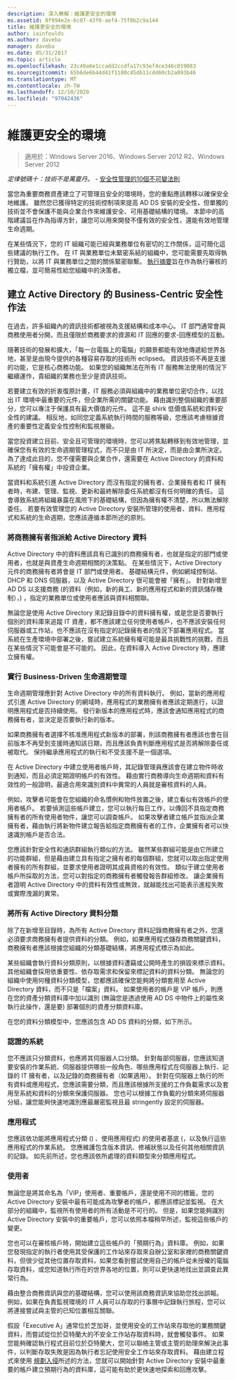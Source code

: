 ```yaml
---
description: 深入瞭解：維護更安全的環境
ms.assetid: 8f994e2e-6c07-43f0-aef4-75f8b2c9a144
title: 維護更安全的環境
author: iainfoulds
ms.author: daveba
manager: daveba
ms.date: 05/31/2017
ms.topic: article
ms.openlocfilehash: 23c49a6e1ccadd2ccdfa17c93ef4ce346c019083
ms.sourcegitcommit: 65b6de6b44d41f1180c45db11cdd60cb2a093b46
ms.translationtype: MT
ms.contentlocale: zh-TW
ms.lasthandoff: 12/10/2020
ms.locfileid: "97042436"
---
```

# <a name="maintaining-a-more-secure-environment"></a>維護更安全的環境

>適用於：Windows Server 2016、Windows Server 2012 R2、Windows Server 2012

*定律號碼十：技術不是萬靈丹。* - [安全性管理的10個不可變法則](/previous-versions/cc722488(v=technet.10))

當您為重要商務資產建立了可管理且安全的環境時，您的重點應該轉移以確保安全地維護。 雖然您已獲得特定的技術控制項來提高 AD DS 安裝的安全性，但單獨的技術並不會保護不能與企業合作來維護安全、可用基礎結構的環境。 本節中的高階建議旨在作為指導方針，讓您可以用來開發不僅有效的安全性，還能有效地管理生命週期。

在某些情況下，您的 IT 組織可能已經與業務單位有密切的工作關係，這可簡化這些建議的執行工作。 在 IT 與業務單位未緊密系結的組織中，您可能需要先取得執行贊助，以將 IT 與業務單位之間的關係緊密聯繫。 [執行摘要](../../../ad-ds/manage/component-updates/Executive-Summary.md)旨在作為執行審核的獨立檔，並可簡易性給您組織中的決策者。

## <a name="creating-business-centric-security-practices-for-active-directory"></a>建立 Active Directory 的 Business-Centric 安全性作法
在過去，許多組織內的資訊技術都被視為支援結構和成本中心。 IT 部門通常會與商務使用者分開，而且僅限於商務要求的資源和 IT 回應的要求-回應模型的互動。

隨著技術的發展和擴大，「每一台電腦上的電腦」的願景都能有效地傳遞給世界各地，甚至是由現今提供的各種容易存取的技術所 eclipsed。 資訊技術不再是支援的功能，它是核心商務功能。 如果您的組織無法在所有 IT 服務無法使用的情況下繼續運作，貴組織的業務也至少是資訊技術。

若要建立有效的折衷復原計畫，IT 服務必須與組織中的業務單位密切合作，以找出 IT 環境中最重要的元件，但企業所需的關鍵功能。 藉由識別整個組織的重要部分，您可以專注于保護具有最大價值的元件。 這不是 shirk 低價值系統和資料安全性的建議。 相反地，如同您定義系統執行時間的服務等級，您應該考慮根據資產的重要性定義安全性控制和監視層級。

當您投資建立目前、安全且可管理的環境時，您可以將焦點轉移到有效地管理，並確保您有有效的生命週期管理程式，而不只是由 IT 所決定，而是由企業所決定。 為了達成此目的，您不僅需要與企業合作，還需要在 Active Directory 的資料和系統的「擁有權」中投資企業。

當資料和系統引進 Active Directory 而沒有指定的擁有者、企業擁有者和 IT 擁有者時，布建、管理、監視、更新和最終解除委任系統都沒有任何明確的責任。 這會導致系統將組織暴露在風險下的基礎結構，但因為擁有權不清楚，所以無法解除委任。 若要有效管理您的 Active Directory 安裝所管理的使用者、資料、應用程式和系統的生命週期，您應該遵循本節所述的原則。

### <a name="assign-a-business-owner-to-active-directory-data"></a>將商務擁有者指派給 Active Directory 資料
Active Directory 中的資料應該具有已識別的商務擁有者，也就是指定的部門或使用者，也就是與資產生命週期相關的決策點。 在某些情況下，Active Directory 元件的商務擁有者將會是 IT 部門或使用者。 基礎結構元件，例如網域控制站、DHCP 和 DNS 伺服器，以及 Active Directory 很可能會被「擁有」。 針對新增至 AD DS 以支援商務 (的資料（例如，新的員工、新的應用程式和新的資訊儲存機制），) ，指定的業務單位或使用者應該與資料相關聯。

無論您是使用 Active Directory 來記錄目錄中的資料擁有權，或是您是否要執行個別的資料庫來追蹤 IT 資產，都不應該建立任何使用者帳戶，也不應該安裝任何伺服器或工作站，也不應該在沒有指定的記錄擁有者的情況下部署應用程式。 當系統在生產環境中部署之後，嘗試建立系統擁有權可能是最具挑戰性的挑戰，而且在某些情況下可能會是不可能的。 因此，在資料導入 Active Directory 時，應建立擁有權。

### <a name="implement-business-driven-lifecycle-management"></a>實行 Business-Driven 生命週期管理
生命週期管理應針對 Active Directory 中的所有資料執行。 例如，當新的應用程式引進 Active Directory 的網域時，應用程式的業務擁有者應該定期進行，以證明應用程式是否持續使用。 發行新版本的應用程式時，應該會通知應用程式的商務擁有者，並決定是否要執行新的版本。

如果商務擁有者選擇不核准應用程式新版本的部署，則該商務擁有者應該也會在目前版本不再受到支援時通知該日期，而且應該負責判斷應用程式是否將解除委任或被取代。 保持繼承應用程式的執行和不受支援不是一個選項。

在 Active Directory 中建立使用者帳戶時，其記錄管理員應該會在建立物件時收到通知，而且必須定期證明帳戶的有效性。 藉由實行商務導向生命週期和資料有效性的一般證明，最適合用來識別資料中異常的人員就是審核資料的人員。

例如，攻擊者可能會在您組織的命名慣例和物件放置之後，建立看似有效帳戶的使用者帳戶。 若要偵測這些帳戶建立，您可以執行每日工作，以傳回不具指定商務擁有者的所有使用者物件，讓您可以調查帳戶。 如果攻擊者建立帳戶並指派企業擁有者，藉由執行將新物件建立報告給指定商務擁有者的工作，企業擁有者可以快速識別帳戶是否合法。

您應該針對安全性和通訊群組執行類似的方法。 雖然某些群組可能是由它所建立的功能群組，但是藉由建立具有指定之擁有者的每個群組，您就可以取出指定使用者擁有的所有群組，並要求使用者證明其成員資格的有效性。 類似于建立使用者帳戶所採取的方法，您可以對指定的商務擁有者觸發報告群組修改。 讓企業擁有者證明 Active Directory 中的資料有效性或無效，就越能找出可能表示進程失敗或實際洩漏的異常。

### <a name="classify-all-active-directory-data"></a>將所有 Active Directory 資料分類
除了在新增至目錄時，為所有 Active Directory 資料記錄商務擁有者之外，您還必須要求商務擁有者提供資料的分類。 例如，如果應用程式儲存商務關鍵資料，商務擁有者應該根據您組織的分類基礎結構，將應用程式標示為如此。

某些組織會執行資料分類原則，以根據資料遭竊或公開時產生的損毀來標示資料。 其他組織會採用依重要性、依存取需求和保留來標記資料的資料分類。 無論您的組織中使用何種資料分類模型，您都應該確保您能夠將分類套用至 Active Directory 資料，而不只是「檔案」資料。 如果使用者的帳戶是 VIP 帳戶，則應在您的資產分類資料庫中加以識別 (無論您是透過使用 AD DS 中物件上的屬性來執行此操作，還是要) 部署個別的資產分類資料庫。

在您的資料分類模型中，您應該包含 AD DS 資料的分類，如下所示。

### <a name="systems"></a>認證的系統
您不應該只分類資料，也應將其伺服器人口分類。 針對每部伺服器，您應該知道要安裝的作業系統、伺服器提供哪些一般角色、哪些應用程式在伺服器上執行、記錄的 IT 擁有者，以及記錄的商務擁有者（如果適用）。 針對在伺服器上執行的所有資料或應用程式，您應該需要分類，而且應該根據所支援的工作負載需求以及套用至系統和資料的分類來保護伺服器。 您也可以根據工作負載的分類來將伺服器分組，讓您能夠快速地識別應最嚴密監視且最 stringently 設定的伺服器。

### <a name="applications"></a>應用程式
您應該依功能將應用程式分類 () 、使用應用程式) 的使用者基底 (，以及執行這些應用程式的作業系統。 您應維護包含版本資訊、修補狀態以及任何其他相關資訊的記錄。 如先前所述，您也應該依所處理的資料類型來分類應用程式。

### <a name="users"></a>使用者
無論您是將其命名為「VIP」使用者、重要帳戶，還是使用不同的標籤，您的 Active Directory 安裝中最有可能成為攻擊者的帳戶，都應該標記並監視。 在大部分的組織中，監視所有使用者的所有活動是不可行的。 但是，如果您能夠識別 Active Directory 安裝中的重要帳戶，您可以依照本檔稍早所述，監視這些帳戶的變更。

您也可以在審核帳戶時，開始建立這些帳戶的「預期行為」資料庫。 例如，如果您發現指定的執行者使用其受保護的工作站來存取來自辦公室和家裡的商務關鍵資料，但很少從其他位置存取資料，如果您看到嘗試使用自己的帳戶從未授權的電腦存取資料，或您知道執行所在的世界各地的位置，則可以更快速地找出並調查此異常行為。

藉由整合商務資訊與您的基礎結構，您可以使用該商務資訊來協助您找出誤報。 例如，如果在負責監視環境的 IT 人員可以存取的行事曆中記錄執行旅程，您可以將連接嘗試與主管的已知位置相互關聯。

假設「Executive A」通常位於芝加哥，並使用安全的工作站來存取他的業務關鍵資料，而嘗試從位於亞特蘭大的不安全工作站存取資料時，就會觸發事件。 如果您能夠確認執行程式目前位於亞特蘭大，您可以聯絡主管或主管的助理來解決此事件，以判斷存取失敗是因為執行者忘記使用安全工作站來存取資料。 藉由建立程式來使用 [規劃入侵](../../../ad-ds/plan/security-best-practices/Planning-for-Compromise.md)所述的方法，您就可以開始針對 Active Directory 安裝中最重要的帳戶建立預期行為的資料庫，這可能有助於更快速地探索和回應攻擊。

